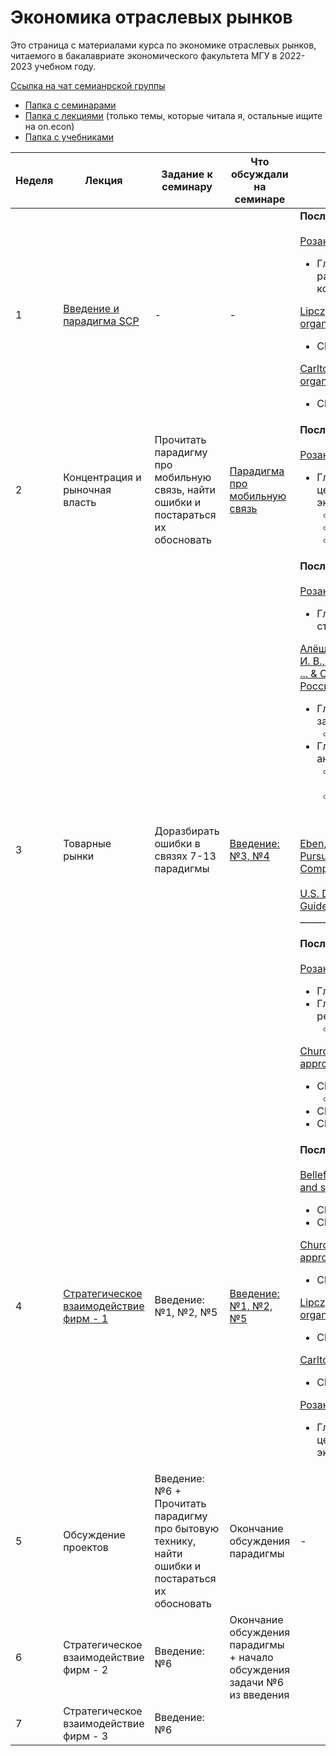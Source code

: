 # Экономика отраслевых рынков

Это страница с материалами курса по экономике отраслевых рынков, читаемого в бакалавриате экономического факультета МГУ в 2022-2023 учебном году.
 
[Ссылка на чат семианрской группы](https://t.me/+1BNQR2CnvQE0N2Iy)

- [Папка с семинарами](https://github.com/annastavniychuk/IndustrialOrganizationMSU/tree/main/seminars)
- [Папка с лекциями](https://github.com/annastavniychuk/IndustrialOrganizationMSU/tree/main/lectures) (только темы, которые читала я, остальные ищите на on.econ)
- [Папка с учебниками](https://github.com/annastavniychuk/IndustrialOrganizationMSU/tree/main/textbooks)

| **Неделя** |         **Лекция**        |                               **Задание к семинару**                               | **Что обсуждали на семинаре** |                                           **Что почитать**                                           |
|----------|------------------------------|----------------------------------------------------------------------------------|-----------------------------|----------------------------------------------------------------------------------------------------|
|      1     | [Введение и парадигма SCP](https://github.com/annastavniychuk/IndustrialOrganizationMSU/blob/main/lectures/01_Intro_lec_11feb.pdf) | - | - | **После лекции:** <br><br> [Розанова Н.М. Теория отраслевых рынков.](https://github.com/annastavniychuk/IndustrialOrganizationMSU/tree/main/textbooks) <ul><li>Глава 4. История и современные тенденции развития экономики отраслевых рынков и конкурентной политик</li></ul> [Lipczynski J., Wilson J. O. S., Goddard J. A. Industrial organization: competition, strategy, policy.](https://github.com/annastavniychuk/IndustrialOrganizationMSU/blob/main/textbooks/Lipczynski_Goddard_Wilson_Industrial%20Organization_%20Competition%2C%20Strategy%20and%20Policy_2017.pdf) <ul><li>Chapter 1. Industrial organization: an introduction</li></ul> [Carlton D. W., Perloff J. M. Modern industrial organization.](https://github.com/annastavniychuk/IndustrialOrganizationMSU/blob/main/textbooks/Perloff_Carlton_Modern%20Industrial%20Organization_2015.pdf) <ul><li>Chapter 1. Overwiev</li></ul>|
|      2     | Концентрация и рыночная власть | Прочитать парадигму про мобильную связь,  найти ошибки и постараться их обосновать  | [Парадигма про мобильную связь](https://github.com/annastavniychuk/IndustrialOrganizationMSU/blob/main/seminars/01_Intro_sem_18feb.pdf)  |**После лекции:** <br><br> [Розанова Н.М. Теория отраслевых рынков.](https://github.com/annastavniychuk/IndustrialOrganizationMSU/tree/main/textbooks) <ul><li>Глава 7. Экономическая теория олигопольного ценообразования и регулирование процессов экономической концентрации <ul><li>7.1. Показатели отраслевой концентрации</li><li>7.2. Показатели рыночной власти фирмы</li><li>7.3. Концентрация и результативность рынка</li></ul> </li></ul>|
|      3     | Товарные рынки                 | Доразбирать ошибки в связях 7-13 парадигмы                                         | [Введение: №3, №4](https://github.com/annastavniychuk/IndustrialOrganizationMSU/blob/main/seminars/02_Intro_sem_25feb.pdf)               | **После лекции:** <br><br> [Розанова Н.М. Теория отраслевых рынков.](https://github.com/annastavniychuk/IndustrialOrganizationMSU/tree/main/textbooks) <ul><li>Глава 1. Методология исследования рыночных структур</li></ul> [Алёшин, Д. А., Артемьев, И. Ю., Башлаков-Николаев, И. В., Борзило, Е. Ю., Гаврилов, Д. А., Золотарев, И. В., ... & Сушкевич, А. Г. (2014). Конкурентное право России.](https://github.com/annastavniychuk/IndustrialOrganizationMSU/blob/main/textbooks/%D0%90%D0%BB%D1%91%D1%88%D0%B8%D0%BD_%D0%9A%D0%BE%D0%BD%D0%BA%D1%83%D1%80%D0%B5%D0%BD%D1%82%D0%BD%D0%BE%D0%B5%20%D0%BF%D1%80%D0%B0%D0%B2%D0%BE%20%D0%A0%D0%BE%D1%81%D1%81%D0%B8%D0%B8_2014.pdf) <ul><li>Глава 3. Основные понятия антимонопольного законодательства. <ul><li>§ 2. Товар и товарный рынок</li></ul></li><li>Глава 4. Определение границ товарного рынка и анализ состояния конкуренции. <ul><li>§ 2. Определение продуктовых и географических границ рынка</li><li>§ 3. Определение состава участников рынка, расчет объема рынка и долей хозяйствующих субъектов на рынке</li></ul> </li></ul> [Eben, M. (2021). The Antitrust Market Does Not Exist: Pursuit of Objectivity in a Purposive Process. Journal of Competition Law & Economics, 17(3), 586-619.](https://doi.org/10.1093/joclec/nhab001) <br><br>[U.S. Department of Justice (2010). Horizontal Merger Guidelines](https://www.justice.gov/atr/horizontal-merger-guidelines-08192010) <br>____________________________________________________________<br> <br> **После семинара:** <br><br> [Розанова Н.М. Теория отраслевых рынков.](https://github.com/annastavniychuk/IndustrialOrganizationMSU/tree/main/textbooks) <ul><li>Глава 6. Анализ отраслей естественной монополии</li><li>Глава 15. Экономическая политика и регулирование монополии: опыт России. <ul><li>15.4. Регулирование естественных монополий</li></ul> </li></ul> [Church J. R., Ware R. Industrial organization: a strategic approach.](https://github.com/annastavniychuk/IndustrialOrganizationMSU/blob/main/textbooks/Church_Ware_Industrial%20Organization_A%20Strategic%20Approach_2000.pdf) <ul><li>Chapter 2. The Welfare Economics of Market Power <ul><li>2.4. Market power</li></ul></li><li>Chapter 24. Rationale for Regulation</li><li>Chapter 25. Optimal Pricing for Natural Monopoly</li></ul>|
|      4     | [Стратегическое взаимодействие фирм - 1](https://github.com/annastavniychuk/IndustrialOrganizationMSU/blob/main/lectures/04_Strategic_interaction_lec_4march.pdf)   | Введение: №1, №2, №5 | [Введение: №1, №2, №5](https://github.com/annastavniychuk/IndustrialOrganizationMSU/blob/main/seminars/03_Intro_sem_4march.pdf) | **После лекции:** <br><br> [Belleflamme P., Peitz M. Industrial organization: markets and strategies.](https://github.com/annastavniychuk/IndustrialOrganizationMSU/blob/main/textbooks/Belleflamme_Peitz_Markets%20and%20Strategies_2010.pdf) <ul><li>Chpter 3. Static imperfect competition </li><li>Chapter 4. Dynamic aspects of imperfect competition</li></ul> [Church J. R., Ware R. Industrial organization: a strategic approach.](https://github.com/annastavniychuk/IndustrialOrganizationMSU/blob/main/textbooks/Church_Ware_Industrial%20Organization_A%20Strategic%20Approach_2000.pdf) <ul><li>Chapter 8. Classic Models of Oligopoly</li></ul> [Lipczynski J., Wilson J. O. S., Goddard J. A. Industrial organization: competition, strategy, policy.](https://github.com/annastavniychuk/IndustrialOrganizationMSU/blob/main/textbooks/Lipczynski_Goddard_Wilson_Industrial%20Organization_%20Competition%2C%20Strategy%20and%20Policy_2017.pdf) <ul><li> Chapter 7. Oligopoly: non-collusive models</li></ul>  [Carlton D. W., Perloff J. M. Modern industrial organization](https://github.com/annastavniychuk/IndustrialOrganizationMSU/blob/main/textbooks/Perloff_Carlton_Modern%20Industrial%20Organization_2015.pdf) <ul><li>Chapter 6. Oligopoly</li></ul> [Розанова Н.М. Теория отраслевых рынков.](https://github.com/annastavniychuk/IndustrialOrganizationMSU/tree/main/textbooks) <ul><li>Глава 7. Экономическая теория олигопольного ценообразования и регулирование процессов экономической концентрации</li></ul> |
 |      5     | Обсуждение проектов   | Введение: №6 + Прочитать парадигму про бытовую технику,  найти ошибки и постараться их обосновать  | Окончание обсуждения парадигмы |  -   
 |      6     | Стратегическое взаимодействие фирм - 2   | Введение: №6 | Окончание обсуждения парадигмы + начало обсуждения задачи №6 из введения |     
 |      7     | Стратегическое взаимодействие фирм - 3   | Введение: №6 |  |   
